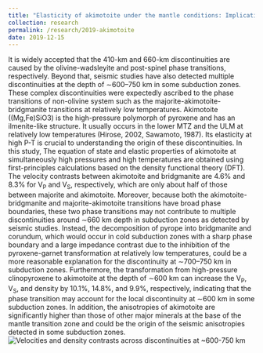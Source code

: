 ```yaml
---
title: "Elasticity of akimotoite under the mantle conditions: Implications for multiple discontinuities and seismic anisotropies at the depth of ∼600–750 km in subduction zones"
collection: research
permalink: /research/2019-akimotoite
date: 2019-12-15
---
```

It is widely accepted that the 410-km and 660-km discontinuities are caused by the olivine-wadsleyite and post-spinel phase transitions, respectively. Beyond that, seismic studies have also detected multiple discontinuities at the depth of ∼600–750 km in some subduction zones. These complex discontinuities were expectedly ascribed to the phase transitions of non-olivine system such as the majorite-akimotoite-bridgmanite transitions at relatively low temperatures. Akimotoite ((Mg,Fe)SiO3) is the high-pressure polymorph of pyroxene and has an ilmenite-like structure. It usually occurs in the lower MTZ and the ULM at relatively low temperatures (Hirose, 2002, Sawamoto, 1987). Its elasticity at high P-T is crucial to understanding the origin of these discontinuities.
In this study, The equation of state and elastic properties of akimotoite at simultaneously high pressures and high temperatures are obtained using first-principles calculations based on the density functional theory (DFT). The velocity contrasts between akimotoite and bridgmanite are 4.6% and 8.3% for V<sub>P</sub> and V<sub>S</sub>, respectively, which are only about half of those between majorite and akimotoite. Moreover, because both the akimotoite-bridgmanite and majorite-akimotoite transitions have broad phase boundaries, these two phase transitions may not contribute to multiple discontinuities around ∼660 km depth in subduction zones as detected by seismic studies. Instead, the decomposition of pyrope into bridgmanite and corundum, which would occur in cold subduction zones with a sharp phase boundary and a large impedance contrast due to the inhibition of the pyroxene-garnet transformation at relatively low temperatures, could be a more reasonable explanation for the discontinuity at ∼700–750 km in subduction zones. Furthermore, the transformation from high-pressure clinopyroxene to akimotoite at the depth of ∼600 km can increase the V<sub>P</sub>, V<sub>S</sub>, and density by 10.1%, 14.8%, and 9.9%, respectively, indicating that the phase transition may account for the local discontinuity at ∼600 km in some subduction zones. In addition, the anisotropies of akimotoite are significantly higher than those of other major minerals at the base of the mantle transition zone and could be the origin of the seismic anisotropies detected in some subduction zones.
![Velocities and density contrasts across discontinuities at ~600-750 km](/files/akimotoite_contrast.png)
